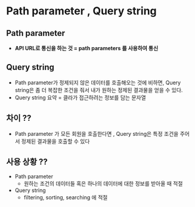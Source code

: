 # Path parameter , Query string

## Path parameter

- **API URL로 통신을 하는 것 = path parameters 를 사용하여 통신**

## Query string

- Path parameter가 정제되지 않은 데이터를 호출해오는 것에 비하면, Query string은 좀 더 복잡한 조건을 줘서 내가 원하는 정제된 결과물을 얻을 수 있다.
- Query string 요약 = 클라가 접근하려는 정보를 담는 문자열

## 차이 ??

- Path parameter 가 모든 회원을 호출한다면 , Query string은 특정 조건을 주어서 정제된 결과물을 호출할 수 있다

## 사용 상황 ??

- Path parameter
    - 원하는 조건의 데이터들 혹은 하나의 데이터에 대한 정보를 받아올 때 적절
- Query string
    - filtering, sorting, searching 에 적절
